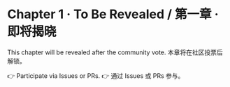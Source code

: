 # Chapter 1 · To Be Revealed / 第一章 · 即将揭晓

This chapter will be revealed after the community vote.
本章将在社区投票后解锁。

👉 Participate via Issues or PRs.
👉 通过 Issues 或 PRs 参与。
